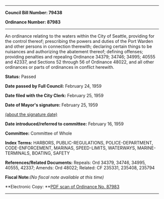 

********

**Council Bill Number: 79438**
   
**Ordinance Number: 87983**
********

 An ordinance relating to the waters within the City of Seattle, providing for the control thereof; prescribing the powers and duties of the Port Warden and other persons in connection therewith; declaring certain things to be nuisances and authorizing the abatement thereof; defining offenses; providing penalties and repealing Ordinance 34379; 34746; 34995; 40555 and 42337, and Sections 52 through 56 of Ordinance 48022, and all other ordinances or parts of ordinances in conflict herewith.

**Status:** Passed
   
**Date passed by Full Council:** February 24, 1959
   
**Date filed with the City Clerk:** February 25, 1959
   
**Date of Mayor's signature:** February 25, 1959
   
[(about the signature date)](/~public/approvaldate.htm)
   
   
   
**Date introduced/referred to committee:** February 16, 1959
   
**Committee:** Committee of Whole
   
   
**Index Terms:** HARBORS, PUBLIC-REGULATIONS, POLICE-DEPARTMENT, CODE-ENFORCEMENT, MARINAS, SPEED-LIMITS, WATERWAYS, MARINE-TERMINALS, BOATING, SAFETY

**References/Related Documents:** Repeals: Ord 34379, 34746, 34995, 40555, 42337; Amends: Ord 48022; Related: CF 235331, 235408, 235794

**Fiscal Note:**_(No fiscal note available at this time)_

**Electronic Copy: **[PDF scan of Ordinance No. 87983](/~archives/Ordinances/Ord_87983.pdf)

********

